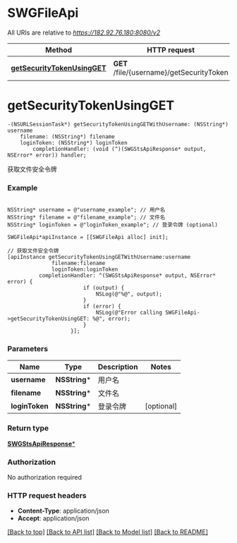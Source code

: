 # SWGFileApi

All URIs are relative to *https://182.92.76.180:8080/v2*

Method | HTTP request | Description
------------- | ------------- | -------------
[**getSecurityTokenUsingGET**](SWGFileApi.md#getsecuritytokenusingget) | **GET** /file/{username}/getSecurityToken | 获取文件安全令牌


# **getSecurityTokenUsingGET**
```objc
-(NSURLSessionTask*) getSecurityTokenUsingGETWithUsername: (NSString*) username
    filename: (NSString*) filename
    loginToken: (NSString*) loginToken
        completionHandler: (void (^)(SWGStsApiResponse* output, NSError* error)) handler;
```

获取文件安全令牌

### Example 
```objc

NSString* username = @"username_example"; // 用户名
NSString* filename = @"filename_example"; // 文件名
NSString* loginToken = @"loginToken_example"; // 登录令牌 (optional)

SWGFileApi*apiInstance = [[SWGFileApi alloc] init];

// 获取文件安全令牌
[apiInstance getSecurityTokenUsingGETWithUsername:username
              filename:filename
              loginToken:loginToken
          completionHandler: ^(SWGStsApiResponse* output, NSError* error) {
                        if (output) {
                            NSLog(@"%@", output);
                        }
                        if (error) {
                            NSLog(@"Error calling SWGFileApi->getSecurityTokenUsingGET: %@", error);
                        }
                    }];
```

### Parameters

Name | Type | Description  | Notes
------------- | ------------- | ------------- | -------------
 **username** | **NSString***| 用户名 | 
 **filename** | **NSString***| 文件名 | 
 **loginToken** | **NSString***| 登录令牌 | [optional] 

### Return type

[**SWGStsApiResponse***](SWGStsApiResponse.md)

### Authorization

No authorization required

### HTTP request headers

 - **Content-Type**: application/json
 - **Accept**: application/json

[[Back to top]](#) [[Back to API list]](../README.md#documentation-for-api-endpoints) [[Back to Model list]](../README.md#documentation-for-models) [[Back to README]](../README.md)

